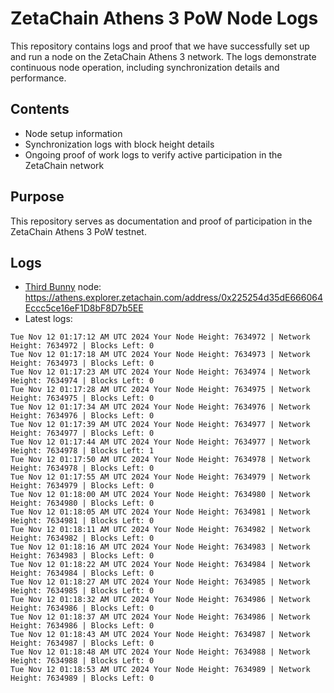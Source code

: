 # ZetaChain Athens 3 PoW Node Logs
This repository contains logs and proof that we have successfully set up and run a node on the ZetaChain Athens 3 network. The logs demonstrate continuous node operation, including synchronization details and performance.

## Contents
- Node setup information
- Synchronization logs with block height details
- Ongoing proof of work logs to verify active participation in the ZetaChain network

## Purpose
This repository serves as documentation and proof of participation in the ZetaChain Athens 3 PoW testnet.

## Logs

- [Third Bunny](https://thirdbunny.xyz/) node: https://athens.explorer.zetachain.com/address/0x225254d35dE666064Eccc5ce16eF1D8bF8D7b5EE
- Latest logs:
```
Tue Nov 12 01:17:12 AM UTC 2024 Your Node Height: 7634972 | Network Height: 7634972 | Blocks Left: 0
Tue Nov 12 01:17:18 AM UTC 2024 Your Node Height: 7634973 | Network Height: 7634973 | Blocks Left: 0
Tue Nov 12 01:17:23 AM UTC 2024 Your Node Height: 7634974 | Network Height: 7634974 | Blocks Left: 0
Tue Nov 12 01:17:28 AM UTC 2024 Your Node Height: 7634975 | Network Height: 7634975 | Blocks Left: 0
Tue Nov 12 01:17:34 AM UTC 2024 Your Node Height: 7634976 | Network Height: 7634976 | Blocks Left: 0
Tue Nov 12 01:17:39 AM UTC 2024 Your Node Height: 7634977 | Network Height: 7634977 | Blocks Left: 0
Tue Nov 12 01:17:44 AM UTC 2024 Your Node Height: 7634977 | Network Height: 7634978 | Blocks Left: 1
Tue Nov 12 01:17:50 AM UTC 2024 Your Node Height: 7634978 | Network Height: 7634978 | Blocks Left: 0
Tue Nov 12 01:17:55 AM UTC 2024 Your Node Height: 7634979 | Network Height: 7634979 | Blocks Left: 0
Tue Nov 12 01:18:00 AM UTC 2024 Your Node Height: 7634980 | Network Height: 7634980 | Blocks Left: 0
Tue Nov 12 01:18:05 AM UTC 2024 Your Node Height: 7634981 | Network Height: 7634981 | Blocks Left: 0
Tue Nov 12 01:18:11 AM UTC 2024 Your Node Height: 7634982 | Network Height: 7634982 | Blocks Left: 0
Tue Nov 12 01:18:16 AM UTC 2024 Your Node Height: 7634983 | Network Height: 7634983 | Blocks Left: 0
Tue Nov 12 01:18:22 AM UTC 2024 Your Node Height: 7634984 | Network Height: 7634984 | Blocks Left: 0
Tue Nov 12 01:18:27 AM UTC 2024 Your Node Height: 7634985 | Network Height: 7634985 | Blocks Left: 0
Tue Nov 12 01:18:32 AM UTC 2024 Your Node Height: 7634986 | Network Height: 7634986 | Blocks Left: 0
Tue Nov 12 01:18:37 AM UTC 2024 Your Node Height: 7634986 | Network Height: 7634986 | Blocks Left: 0
Tue Nov 12 01:18:43 AM UTC 2024 Your Node Height: 7634987 | Network Height: 7634987 | Blocks Left: 0
Tue Nov 12 01:18:48 AM UTC 2024 Your Node Height: 7634988 | Network Height: 7634988 | Blocks Left: 0
Tue Nov 12 01:18:53 AM UTC 2024 Your Node Height: 7634989 | Network Height: 7634989 | Blocks Left: 0
```
